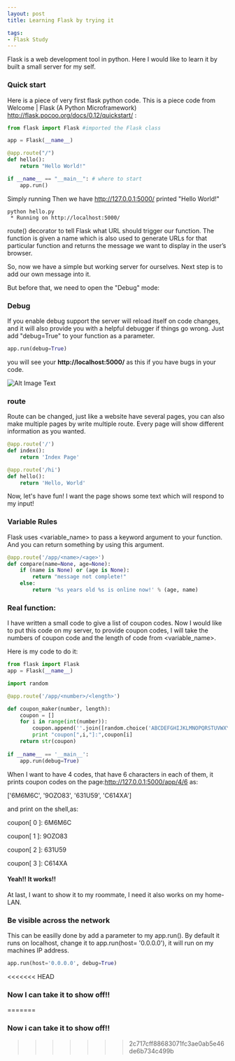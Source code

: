 ```yaml
---
layout: post
title: Learning Flask by trying it

tags: 
- Flask Study
---
```

Flask is a web development tool in python. Here I would like to learn it by built a small server for my self.

### Quick start
Here is a piece of very first flask python code. This is a piece code from Welcome | Flask (A Python Microframework)
<http://flask.pocoo.org/docs/0.12/quickstart/> : 

```python
from flask import Flask #imported the Flask class

app = Flask(__name__)

@app.route("/")
def hello():
    return "Hello World!"

if __name__ == "__main__": # where to start
    app.run() 
```
Simply running Then we have http://127.0.0.1:5000/ printed "Hello World!"

```
python hello.py
 * Running on http://localhost:5000/
```

route() decorator to tell Flask what URL should trigger our function.
The function is given a name which is also used to generate URLs for that particular function and returns the message we want to display in the user’s browser.

So, now we have a simple but working server for ourselves. Next step is to add our own message into it.

But before that, we need to open the "Debug" mode:

### Debug
If you enable debug support the server will reload itself on code changes, and it will also provide you with a helpful debugger if things go wrong.
Just add "debug=True" to your function as a parameter.

```python
app.run(debug=True) 
```
you will see your **http://localhost:5000/** as this if you have bugs in your code.

![Alt Image Text](http://flask.pocoo.org/docs/0.12/_images/debugger.png "Type Error")

### route
Route can be changed, just like a website have several pages, you can also make multiple pages by write multiple route. Every page will show different information as you wanted.

```python
@app.route('/')
def index():
    return 'Index Page'

@app.route('/hi')
def hello():
    return 'Hello, World'
```

Now, let's have fun!
I want the page shows some text which will respond to my input!
	
### Variable Rules
Flask uses \<variable_name>  to pass a keyword argument to your function. And you can return something by using this argument.

```python
@app.route('/app/<name>/<age>')
def compare(name=None, age=None):
    if (name is None) or (age is None):
        return "message not complete!"
    else:
    	return '%s years old %s is online now!' % (age, name)
```

### Real function:
I have written a small code to give a list of coupon codes. Now I would like to put this code on my server, to provide coupon codes, I will take the numbers of coupon code and the length of code from \<variable_name>.

Here is my code to do it:

``` python
from flask import Flask 
app = Flask(__name__)

import random

@app.route('/app/<number>/<length>')

def coupon_maker(number, length):
    coupon = []
    for i in range(int(number)):
        coupon.append(''.join([random.choice('ABCDEFGHIJKLMNOPQRSTUVWXYZ0123456789') for _ in range(int(length))]))
        print "coupon[",i,"]:",coupon[i]
    return str(coupon)
    
if __name__ == '__main__':
    app.run(debug=True)
```    
When I want to have 4 codes, that have 6 characters in each of them, it prints coupon codes on the page:<http://127.0.0.1:5000/app/4/6> as: 

['6M6M6C', '9OZO83', '631U59', 'C614XA']

and print on the shell,as:

coupon[ 0 ]: 6M6M6C

coupon[ 1 ]: 9OZO83

coupon[ 2 ]: 631U59

coupon[ 3 ]: C614XA

#### Yeah!!  It works!!

At last, I want to show it to my roommate, I need it also works on my home-LAN.

### Be visible across the network

This can be easilly done by add a parameter to my app.run(). By default it runs on localhost, change it to app.run(host= '0.0.0.0'), it will run on my machines IP address.

```python
app.run(host='0.0.0.0', debug=True)
```
<<<<<<< HEAD
### Now I can take it to show off!!
=======
### Now i can take it to show off!!
>>>>>>> 2c717cff88683071fc3ae0ab5e46de6b734c499b
